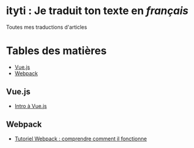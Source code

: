# ityti : Je traduit ton texte en *français*

Toutes mes traductions d'articles

# Tables des matières

- [Vue.js](#vuejs)
- [Webpack](#webpack)

## Vue.js

- [Intro à Vue.js](css-tricks.com/intro-to-vue-1-rendering-directives-events)

## Webpack

- [Tutoriel Webpack : comprendre comment il fonctionne](ag-grid.com/ag-grid-understanding-webpack)
